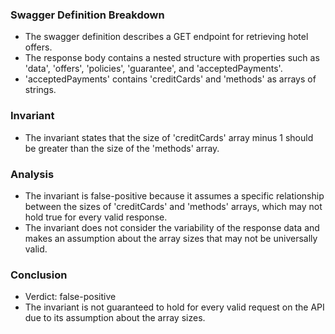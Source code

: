 ### Swagger Definition Breakdown
- The swagger definition describes a GET endpoint for retrieving hotel offers.
- The response body contains a nested structure with properties such as 'data', 'offers', 'policies', 'guarantee', and 'acceptedPayments'.
- 'acceptedPayments' contains 'creditCards' and 'methods' as arrays of strings.

### Invariant
- The invariant states that the size of 'creditCards' array minus 1 should be greater than the size of the 'methods' array.

### Analysis
- The invariant is false-positive because it assumes a specific relationship between the sizes of 'creditCards' and 'methods' arrays, which may not hold true for every valid response.
- The invariant does not consider the variability of the response data and makes an assumption about the array sizes that may not be universally valid.

### Conclusion
- Verdict: false-positive
- The invariant is not guaranteed to hold for every valid request on the API due to its assumption about the array sizes.


